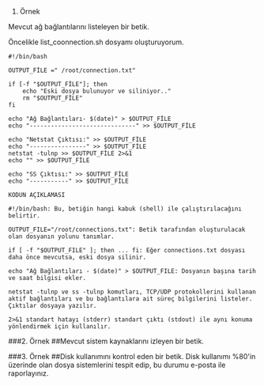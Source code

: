 1. Örnek 

Mevcut ağ bağlantılarını listeleyen bir betik.


Öncelikle list_coonnection.sh dosyamı oluşturuyorum.

```
#!/bin/bash

OUTPUT_FİLE =" /root/connection.txt"

if [-f "$OUTPUT_FİLE"]; then
    echo "Eski dosya bulunuyor ve siliniyor.."
    rm "$OUTPUT_FİLE"
fi

echo "Ağ Bağlantıları- $(date)" > $OUTPUT_FİLE
echo "------------------------------" >> $OUTPUT_FİLE

echo "Netstat Çıktısı:" >> $OUTPUT_FİLE
echo "----------------" >> $OUTPUT_FİLE
netstat -tulnp >> $OUTPUT_FİLE 2>&1
echo "" >> $OUTPUT_FİLE

echo "SS Çıktısı:" >> $OUTPUT_FİLE
echo "-----------" >> $OUTPUT_FİLE

```

```
KODUN AÇIKLAMASI

#!/bin/bash: Bu, betiğin hangi kabuk (shell) ile çalıştırılacağını belirtir.

OUTPUT_FILE="/root/connections.txt": Betik tarafından oluşturulacak olan dosyanın yolunu tanımlar.

if [ -f "$OUTPUT_FILE" ]; then ... fi: Eğer connections.txt dosyası daha önce mevcutsa, eski dosya silinir.

echo "Ağ Bağlantıları - $(date)" > $OUTPUT_FILE: Dosyanın başına tarih ve saat bilgisi ekler.

netstat -tulnp ve ss -tulnp komutları, TCP/UDP protokollerini kullanan aktif bağlantıları ve bu bağlantılara ait süreç bilgilerini listeler. Çıktılar dosyaya yazılır.

2>&1 standart hatayı (stderr) standart çıktı (stdout) ile aynı konuma yönlendirmek için kullanılır. 

```

###2. Örnek 
##Mevcut sistem kaynaklarını izleyen bir betik.









###3. Örnek 
##Disk kullanımını kontrol eden bir betik. Disk kullanımı %80'in üzerinde olan dosya sistemlerini tespit edip, bu durumu e-posta ile raporlayınız.



